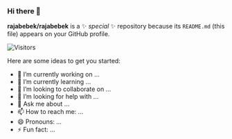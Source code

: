 ### Hi there 👋

**rajabebek/rajabebek** is a ✨ _special_ ✨ repository because its `README.md` (this file) appears on your GitHub profile.


![Visitors](https://api.visitorbadge.io/api/visitors?path=https%3A%2F%2Fgithub.com%2Fhttpsecure&countColor=%23263759)

Here are some ideas to get you started:

- 🔭 I’m currently working on ...
- 🌱 I’m currently learning ...
- 👯 I’m looking to collaborate on ...
- 🤔 I’m looking for help with ...
- 💬 Ask me about ...
- 📫 How to reach me: ...
- 😄 Pronouns: ...
- ⚡ Fun fact: ...

